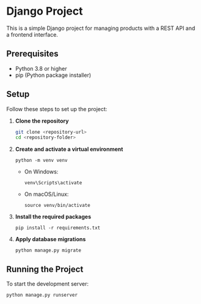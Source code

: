 # Django Project

This is a simple Django project for managing products with a REST API and a frontend interface. 

## Prerequisites

- Python 3.8 or higher
- pip (Python package installer)

## Setup

Follow these steps to set up the project:

1. **Clone the repository**

    ```bash
    git clone <repository-url>
    cd <repository-folder>
    ```

2. **Create and activate a virtual environment**

    ```
    python -m venv venv
    ```

    - On Windows:
      ```
      venv\Scripts\activate
      ```
    - On macOS/Linux:
      ```
      source venv/bin/activate
      ```

3. **Install the required packages**

    ```
    pip install -r requirements.txt
    ```

4. **Apply database migrations**

    ```
    python manage.py migrate
    ```

## Running the Project

To start the development server:

```
python manage.py runserver
```
